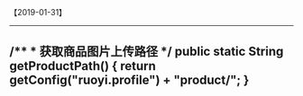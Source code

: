 【2019-01-31】

-----------------------------------------------------------------------------------------
/**
     * 获取商品图片上传路径
     */
    public static String getProductPath() {
        return getConfig("ruoyi.profile") + "product/";
    }
-----------------------------------------------------------------------------------------    